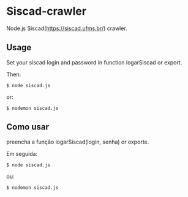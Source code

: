 # Siscad-crawler
Node.js Siscad(https://siscad.ufms.br/) crawler.

## Usage

Set your siscad login and password in function logarSiscad or export.

Then:

    $ node siscad.js
or:

    $ nodemon siscad.js

## Como usar

preencha a função logarSiscad(login, senha) or exporte.

Em seguida:

    $ node siscad.js
ou:

    $ nodemon siscad.js

